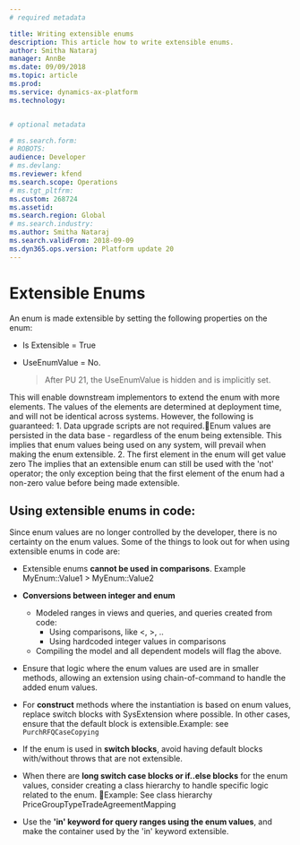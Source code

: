 ```yaml
---
# required metadata

title: Writing extensible enums
description: This article how to write extensible enums.
author: Smitha Nataraj
manager: AnnBe
ms.date: 09/09/2018
ms.topic: article
ms.prod: 
ms.service: dynamics-ax-platform
ms.technology: 


# optional metadata

# ms.search.form: 
# ROBOTS: 
audience: Developer
# ms.devlang: 
ms.reviewer: kfend
ms.search.scope: Operations
# ms.tgt_pltfrm: 
ms.custom: 268724
ms.assetid: 
ms.search.region: Global
# ms.search.industry: 
ms.author: Smitha Nataraj
ms.search.validFrom: 2018-09-09
ms.dyn365.ops.version: Platform update 20
---
```


# Extensible Enums

An enum is made extensible by setting the following properties on the enum:
+ Is Extensible = True
+ UseEnumValue = No.
	
	>After PU 21, the UseEnumValue is hidden and is implicitly set.

This will enable downstream implementors to extend the enum with more elements. The values of the elements are determined at deployment time, and will not be identical across systems.  However, the following is guaranteed:
	1. Data upgrade scripts are not required.Enum values are persisted in the data base - regardless of the enum being extensible.  This implies that enum values being used on any system, will prevail when making the enum extensible.
	2. The first element in the enum will get value zero
	The implies that an extensible enum can still be used with the 'not' operator; the only exception being that the first element of the enum had a non-zero value before being made extensible.
	
## Using extensible enums in code:

Since enum values are no longer controlled by the developer, there is no certainty on the enum values. Some of the things to look out for when using extensible enums in code are:

+ Extensible enums **cannot be used in comparisons**. Example MyEnum::Value1 > MyEnum::Value2
+ **Conversions between integer and enum**
  - Modeled ranges in views and queries, and queries created from code: 
      - Using comparisons, like <, >, .. 
      - Using hardcoded integer values in comparisons 
  - Compiling the model and all dependent models will flag the above.
	
+ Ensure that logic where the enum values are used are in smaller methods, allowing an extension using chain-of-command to handle the added enum values.
+ For **construct** methods where the instantiation is based on enum values, replace switch blocks with SysExtension where possible. In other cases, ensure that the default block is extensible.Example: see ```PurchRFQCaseCopying```
+ If the enum is used in **switch blocks**, avoid having default blocks with/without throws that are not extensible. 
+ When there are **long switch case blocks or if..else blocks** for the enum values, consider creating a class hierarchy to handle specific logic related to the enum. Example: See class hierarchy PriceGroupTypeTradeAgreementMapping
+ Use the **'in' keyword for query ranges using the enum values**, and make the container used by the 'in' keyword extensible.
